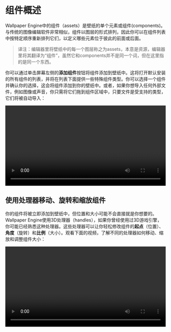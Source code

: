 # 组件概述

Wallpaper Engine中的组件（assets）是壁纸的单个元素或组件(components)。与传统的图像编辑软件非常相似，组件以图层的形式排列，因此你可以在组件列表中按特定顺序重新排列它们，以定义哪些元素位于彼此的前面或后面。

> 译注：编辑器里将壁纸中的每一个图层称之为assets，本意是资源，编辑器里将其翻译为“组件”，虽然它和components并不是同一个词，但在这里指的是同一个东西。

你可以通过单击屏幕左侧的**添加组件**按钮将组件添加到壁纸中。这将打开默认安装的所有组件的列表，并将在列表下面提供一些特殊组件类型。你可以选择一个组件并确认你的选择，这会将组件添加到你的壁纸中。或者，如果你想导入任何外部文件，例如图像或声音，你只需将它们拖到组件区域中，只要文件是受支持的类型，它们将被自动导入：

<video width="100%" controls>
  <source :src="$withBase('/videos/asset_adding.mp4')" type="video/mp4">
  Your browser does not support the video tag.
</video>

## 使用处理器移动、旋转和缩放组件

你的组件将被立即添加到壁纸中，但位置和大小可能不会直接就是你想要的。Wallpaper Engine使用3D处理器（handles），如果你曾经使用过3D游戏引擎，你可能已经熟悉这种处理器。这些处理器可以让你轻松修改组件的**起点**（位置）、**角度**（旋转）和**比例**（大小）。观看下面的视频，了解不同的处理器如何移动、缩放和调整组件大小：

<video width="100%" controls loop>
  <source :src="$withBase('/videos/asset_movement.mp4')" type="video/mp4">
  Your browser does not support the video tag.
</video>

